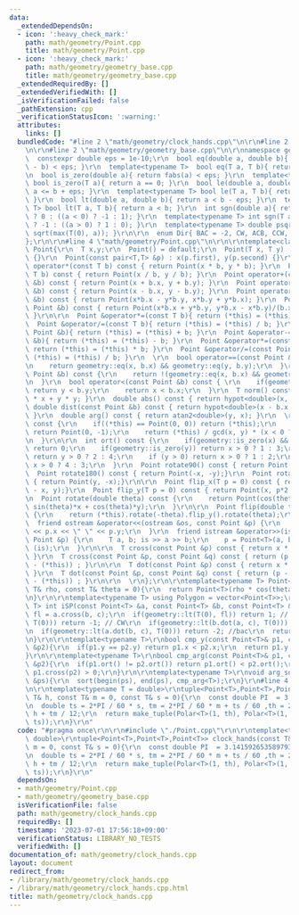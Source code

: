```yaml
---
data:
  _extendedDependsOn:
  - icon: ':heavy_check_mark:'
    path: math/geometry/Point.cpp
    title: math/geometry/Point.cpp
  - icon: ':heavy_check_mark:'
    path: math/geometry/geometry_base.cpp
    title: math/geometry/geometry_base.cpp
  _extendedRequiredBy: []
  _extendedVerifiedWith: []
  _isVerificationFailed: false
  _pathExtension: cpp
  _verificationStatusIcon: ':warning:'
  attributes:
    links: []
  bundledCode: "#line 2 \"math/geometry/clock_hands.cpp\"\n\r\n#line 2 \"math/geometry/Point.cpp\"\
    \n\r\n#line 2 \"math/geometry/geometry_base.cpp\"\n\r\nnamespace geometry{\r\n\
    \  constexpr double eps = 1e-10;\r\n  bool eq(double a, double b){ return fabs(a\
    \ - b) < eps; }\r\n  template<typename T>  bool eq(T a, T b){ return a == b; }\r\
    \n  bool is_zero(double a){ return fabs(a) < eps; }\r\n  template<typename T>\
    \ bool is_zero(T a){ return a == 0; }\r\n  bool le(double a, double b){ return\
    \ a <= b + eps; }\r\n  template<typename T> bool le(T a, T b){ return a <= b;\
    \ }\r\n  bool lt(double a, double b){ return a < b - eps; }\r\n  template<typename\
    \ T> bool lt(T a, T b){ return a < b; }\r\n  int sgn(double a){ return is_zero(a)\
    \ ? 0 : ((a < 0) ? -1 : 1); }\r\n  template<typename T> int sgn(T a){ return (a<0)\
    \ ? -1 : ((a > 0) ? 1 : 0); }\r\n  template<typename T> double psqrt(T a){ return\
    \ sqrt(max(T(0), a)); }\r\n\r\n  enum Dir{ BAC = -2, CW, ACB, CCW, ABC };\r\n\
    };\r\n\r\n#line 4 \"math/geometry/Point.cpp\"\n\r\n\r\ntemplate<class T> struct\
    \ Point{\r\n  T x,y;\r\n  Point() = default;\r\n  Point(T x, T y) : x(x), y(y)\
    \ {}\r\n  Point(const pair<T,T> &p) : x(p.first), y(p.second) {}\r\n\r\n  Point\
    \ operator*(const T b) const { return Point(x * b, y * b); }\r\n  Point operator/(const\
    \ T b) const { return Point(x / b, y / b); }\r\n  Point operator+(const Point\
    \ &b) const { return Point(x + b.x, y + b.y); }\r\n  Point operator-(const Point\
    \ &b) const { return Point(x - b.x, y - b.y); }\r\n  Point operator*(const Point\
    \ &b) const { return Point(x*b.x - y*b.y, x*b.y + y*b.x); }\r\n  Point operator/(const\
    \ Point &b) const { return Point(x*b.x + y*b.y, y*b.x - x*b.y)/(b.x*b.x + b.y*b.y);\
    \ }\r\n\r\n  Point &operator*=(const T b){ return (*this) = (*this) * b; }\r\n\
    \  Point &operator/=(const T b){ return (*this) = (*this) / b; }\r\n  Point &operator+=(const\
    \ Point &b){ return (*this) = (*this) + b; }\r\n  Point &operator-=(const Point\
    \ &b){ return (*this) = (*this) - b; }\r\n  Point &operator*=(const Point &b){\
    \ return (*this) = (*this) * b; }\r\n  Point &operator/=(const Point &b){ return\
    \ (*this) = (*this) / b; }\r\n  \r\n  bool operator==(const Point &b) const {\r\
    \n    return geometry::eq(x, b.x) && geometry::eq(y, b.y);\r\n  }\r\n  bool operator!=(const\
    \ Point &b) const {\r\n    return !(geometry::eq(x, b.x) && geometry::eq(y, b.y));\r\
    \n  }\r\n  bool operator<(const Point &b) const { \r\n    if(geometry::eq(x, b.x))\
    \ return y < b.y;\r\n    return x < b.x;\r\n  }\r\n  T norm() const { return x\
    \ * x + y * y; }\r\n  double abs() const { return hypot<double>(x, y); }\r\n \
    \ double dist(const Point &b) const { return hypot<double>(x - b.x, y - b.y);\
    \ }\r\n  double arg() const { return atan2<double>(y, x); }\r\n  \r\n  Point ArgVec()\
    \ const {\r\n    if((*this) == Point(0, 0)) return (*this);\r\n    if(geometry::is_zero(x))\
    \ return Point(0, -1);\r\n    return (*this) / gcd(x, y) * (x < 0 ? -1 : 1);\r\
    \n  }\r\n\r\n  int ort() const {\r\n    if(geometry::is_zero(x) && geometry::is_zero(y))\
    \ return 0;\r\n    if(geometry::is_zero(y)) return x > 0 ? 1 : 3;\r\n    if(geometry::is_zero(x))\
    \ return y > 0 ? 2 : 4;\r\n    if (y > 0) return x > 0 ? 1 : 2;\r\n    else return\
    \ x > 0 ? 4 : 3;\r\n  }\r\n  Point rotate90() const { return Point(-y, x);}\r\n\
    \  Point rotate180() const { return Point(-x, -y);}\r\n  Point rotate270() const\
    \ { return Point(y, -x);}\r\n\r\n  Point flip_x(T p = 0) const { return Point(p*2\
    \ - x, y);}\r\n  Point flip_y(T p = 0) const { return Point(x, p*2 - y);}\r\n\r\
    \n  Point rotate(double theta) const {\r\n    return Point(cos(theta)*x - sin(theta)*y,\
    \ sin(theta)*x + cos(theta)*y);\r\n  }\r\n\r\n  Point flip(double theta) const\
    \ {\r\n    return (*this).rotate(-theta).flip_y().rotate(theta);\r\n  }\r\n\r\n\
    \  friend ostream &operator<<(ostream &os, const Point &p) {\r\n    return os\
    \ << p.x << \" \" << p.y;\r\n  }\r\n  friend istream &operator>>(istream &is,\
    \ Point &p) {\r\n    T a, b; is >> a >> b;\r\n    p = Point<T>(a, b);\r\n    return\
    \ (is);\r\n  }\r\n\r\n  T cross(const Point &p) const { return x * p.y - y * p.x;\
    \ }\r\n  T cross(const Point &p, const Point &q) const { return (p - (*this)).cross(q\
    \ - (*this)) ; }\r\n\r\n  T dot(const Point &p) const { return x * p.x + y * p.y;\
    \ }\r\n  T dot(const Point &p, const Point &q) const { return (p - (*this)).dot(q\
    \ - (*this)) ; }\r\n\r\n  \r\n};\r\n\r\ntemplate<typename T> Point<T> Polar(const\
    \ T& rho, const T& theta = 0){\r\n  return Point<T>(rho * cos(theta), rho * sin(theta));\r\
    \n}\r\n\r\ntemplate<typename T> using Polygon = vector<Point<T>>;\r\n\r\ntemplate<class\
    \ T> int iSP(const Point<T> &a, const Point<T> &b, const Point<T> &c){\r\n  T\
    \ fl = a.cross(b, c);\r\n  if(geometry::lt(T(0), fl)) return 1; // CCW\r\n  if(geometry::lt(fl,\
    \ T(0))) return -1; // CW\r\n  if(geometry::lt(b.dot(a, c), T(0))) return 2; //abc\r\
    \n  if(geometry::lt(a.dot(b, c), T(0))) return -2; //bac\r\n  return 0; // acb\r\
    \n}\r\n\r\ntemplate<typename T>\r\nbool cmp_y(const Point<T>& p1, const Point<T>\
    \ &p2){\r\n  if(p1.y == p2.y) return p1.x < p2.x;\r\n  return p1.y < p2.y;\r\n\
    }\r\n\r\ntemplate<typename T>\r\nbool cmp_arg(const Point<T>& p1, const Point<T>\
    \ &p2){\r\n  if(p1.ort() != p2.ort()) return p1.ort() < p2.ort();\r\n  return\
    \ p1.cross(p2) > 0;\r\n}\r\n\r\ntemplate<typename T>\r\nvoid arg_sort(Polygon<T>\
    \ &ps){\r\n  sort(begin(ps), end(ps), cmp_arg<T>);\r\n}\r\n#line 4 \"math/geometry/clock_hands.cpp\"\
    \n\r\ntemplate<typename T = double>\r\ntuple<Point<T>,Point<T>,Point<T>> clock_hands(const\
    \ T& h, const T& m = 0, const T& s = 0){\r\n  const double PI  = 3.141592653589793238462643383279;\r\
    \n  double ts = 2*PI / 60 * s, tm = 2*PI / 60 * m + ts / 60 ,th = 2*PI / 12 *\
    \ h + tm / 12;\r\n  return make_tuple(Polar<T>(1, th), Polar<T>(1, tm), Polar<T>(1,\
    \ ts));\r\n}\r\n"
  code: "#pragma once\r\n\r\n#include \"./Point.cpp\"\r\n\r\ntemplate<typename T =\
    \ double>\r\ntuple<Point<T>,Point<T>,Point<T>> clock_hands(const T& h, const T&\
    \ m = 0, const T& s = 0){\r\n  const double PI  = 3.141592653589793238462643383279;\r\
    \n  double ts = 2*PI / 60 * s, tm = 2*PI / 60 * m + ts / 60 ,th = 2*PI / 12 *\
    \ h + tm / 12;\r\n  return make_tuple(Polar<T>(1, th), Polar<T>(1, tm), Polar<T>(1,\
    \ ts));\r\n}\r\n"
  dependsOn:
  - math/geometry/Point.cpp
  - math/geometry/geometry_base.cpp
  isVerificationFile: false
  path: math/geometry/clock_hands.cpp
  requiredBy: []
  timestamp: '2023-07-01 17:56:18+09:00'
  verificationStatus: LIBRARY_NO_TESTS
  verifiedWith: []
documentation_of: math/geometry/clock_hands.cpp
layout: document
redirect_from:
- /library/math/geometry/clock_hands.cpp
- /library/math/geometry/clock_hands.cpp.html
title: math/geometry/clock_hands.cpp
---
```

